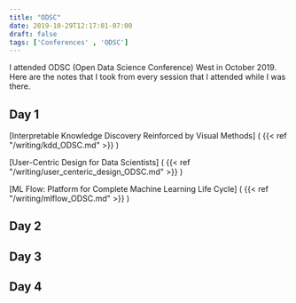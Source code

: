 ```yaml
---
title: "ODSC"
date: 2019-10-29T12:17:01-07:00
draft: false
tags: ['Conferences' , 'ODSC']
---
```


I attended ODSC (Open Data Science Conference) West in October 2019. Here are the notes that I took from every session that I attended while I was there.

## Day 1

[Interpretable Knowledge Discovery Reinforced by Visual Methods]
(
{{< ref  "/writing/kdd_ODSC.md"  >}} )

[User-Centric Design for Data Scientists]
(
{{< ref  "/writing/user_centeric_design_ODSC.md"  >}} )

[ML Flow: Platform for Complete Machine Learning Life Cycle]
(
{{< ref  "/writing/mlflow_ODSC.md"  >}} )

## Day 2

## Day 3

## Day 4
